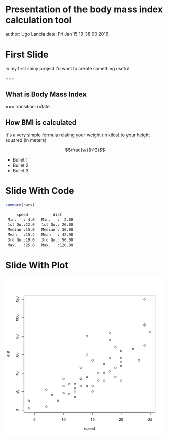 Presentation of the body mass index calculation tool
========================================================
author: Ugo Lancia
date: Fri Jan 15 19:38:00 2016

First Slide
========================================================

In my first shiny project I'd want to create something useful

===

## What is Body Mass Index

===
transition: rotate
## How BMI is calculated

It's a very simple formula relating your weight (in kilos) to your height squared (in meters)

$$\frac{w}{h^2}$$







- Bullet 1
- Bullet 2
- Bullet 3

Slide With Code
========================================================


```r
summary(cars)
```

```
     speed           dist       
 Min.   : 4.0   Min.   :  2.00  
 1st Qu.:12.0   1st Qu.: 26.00  
 Median :15.0   Median : 36.00  
 Mean   :15.4   Mean   : 42.98  
 3rd Qu.:19.0   3rd Qu.: 56.00  
 Max.   :25.0   Max.   :120.00  
```

Slide With Plot
========================================================

![plot of chunk unnamed-chunk-2](first_rpresent-figure/unnamed-chunk-2-1.png) 
